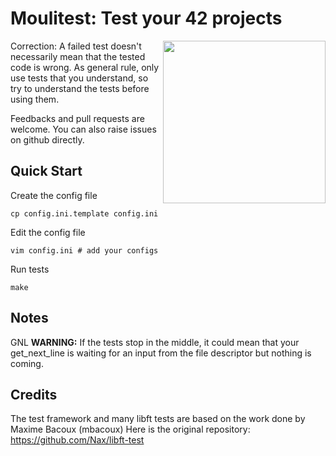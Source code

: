 # Moulitest: Test your 42 projects

<img align="right" height="260" src="http://i.imgur.com/3p0Xg7Z.png">

Correction: A failed test doesn't necessarily mean that the tested code is wrong. As general rule, only use tests that you understand, so try to understand the tests before using them.

Feedbacks and pull requests are welcome. You can also raise issues on github directly.

Quick Start
---
Create the config file

	cp config.ini.template config.ini

Edit the config file

	vim config.ini # add your configs

Run tests
	
	make
	

Notes
---
GNL
	**WARNING:** If the tests stop in the middle, it could mean that your get_next_line is waiting for an input from the file descriptor but nothing is coming.

Credits
---

The test framework and many libft tests are based on the work done by Maxime Bacoux (mbacoux)
Here is the original repository: https://github.com/Nax/libft-test
